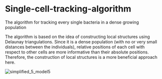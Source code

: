# Single-cell-tracking-algorithm
The algorithm for tracking every single bacteria in a dense growing population

The algorithm is based on the idea of constructing local structures using Delaunay triangulations. Since it is a dense population (with no or very small distances between the individuals), relative positions of each cell with respect to other cells are more informative than their absolute positions. Therefore, the construction of local structures is a more beneficial approach here. 


![simplified_5_model5](https://user-images.githubusercontent.com/44256309/165434684-03c8021c-2998-485f-88c1-3e91fecd1f78.jpg)
